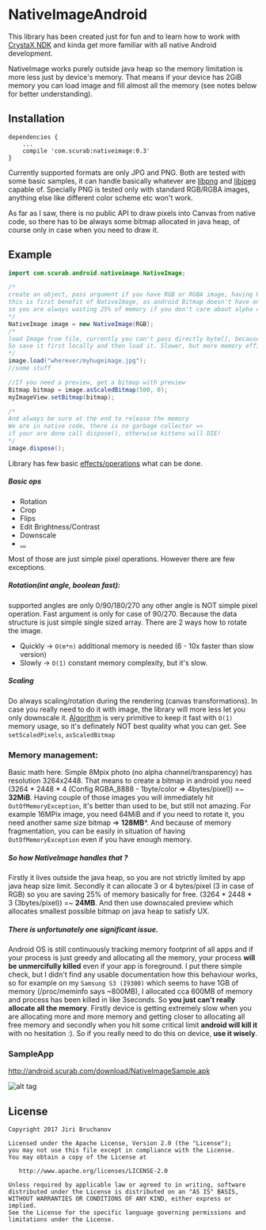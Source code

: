 # NativeImageAndroid

This library has been created just for fun and to learn how to work with [CrystaX NDK](https://www.crystax.net/)
and kinda get more familiar with all native Android development.

NativeImage works purely outside java heap so the memory limitation is more less just by device's memory.
That means if your device has 2GiB memory you can load image and fill almost all the memory (see notes below for better understanding).

## Installation
```
dependencies {
    ...
    compile 'com.scurab:nativeimage:0.3'
}

```

Currently supported formats are only JPG and PNG.
Both are tested with some basic samples, it can handle basically whatever are [libpng](http://www.libpng.org/pub/png/libpng.html) and [libjpeg](http://libjpeg.sourceforge.net/) capable of.
Specially PNG is tested only with standard RGB/RGBA images, anything else like different color scheme etc won't work.


As far as I saw, there is no public API to draw pixels into Canvas from native code, so there has to be always some bitmap allocated in
java heap, of course only in case when you need to draw it.

## Example
```java
import com.scurab.android.nativeimage.NativeImage;

/*
create an object, pass argument if you have RGB or RGBA image, having RGB saves 25% of memory!
this is first benefit of NativeImage, as android Bitmap doesn't have only RGB_888 (24bits/pixel)
so you are always wasting 25% of memory if you don't care about alpha channel
*/
NativeImage image = new NativeImage(RGB);
/*
load Image from file, currently you can't pass directly byte[], because it could allocate again new array with copied data.
So save it first locally and then load it. Slower, but more memory efficient
*/
image.load("wherever/myhugeimage.jpg");
//some stuff

//If you need a preview, get a bitmap with preview
Bitmap bitmap = image.asScaledBitmap(500, 0);
myImageView.setBitmap(bitmap);

/*
And always be sure at the end to release the memory
We are in native code, there is no garbage collector =>
if your are done call dispose(), otherwise kittens will DIE!
*/
image.dispose();
```

Library has few basic [effects/operations](https://github.com/jbruchanov/NativeImageAndroid/blob/master/nativeimage/src/main/java/com/scurab/android/nativeimage/NativeImage.java#L503-L568) what can be done.
##### Basic ops
- Rotation
- Crop
- Flips
- Edit Brightness/Contrast
- Downscale
- [...](https://github.com/jbruchanov/NativeImageAndroid/blob/master/nativeimage/src/main/java/com/scurab/android/nativeimage/NativeImage.java#L503-L568)

Most of those are just simple pixel operations.
However there are few exceptions.

##### Rotation(int angle, boolean fast):
supported angles are only 0/90/180/270 any other angle is NOT simple pixel operation.
Fast argument is only for case of 90/270. Because the data structure is just simple single sized array.
There are 2 ways how to rotate the image.
- Quickly -> `O(m*n)` additional memory is needed (6 - 10x faster than slow version)
- Slowly -> `O(1)` constant memory complexity, but it's slow.

##### Scaling
Do always scaling/rotation during the rendering (canvas transformations). 
In case you really need to do it with image, the library will more less let you only downscale it.
[Algorithm](https://github.com/jbruchanov/NativeImage/blob/master/src/Effect.cpp#L141-L156) is very primitive to keep it fast with `O(1)` memory usage, so it's definately NOT best quality what you can get.
See `setScaledPixels`, `asScaledBitmap`

### Memory management:
Basic math here. Simple 8Mpix photo (no alpha channel/transparency) has resolution 3264x2448.
That means to create a bitmap in android you need (3264 * 2448 * 4  (Config RGBA_8888 - 1byte/color => 4bytes/pixel)) =~ **32MiB**.
Having couple of those images you will immediately hit `OutOfMemoryException`, it's better than used to be, but still not amazing.
For example 16MPix image, you need 64MiB and if you need to rotate it, you need another same size bitmap => **128MB***.
And because of memory fragmentation, you can be easily in situation of having `OutOfMemoryException` even if you have enough memory.

##### So how NativeImage handles that ?
Firstly it lives outside the java heap, so you are not strictly limited by app java heap size limit.
Secondly it can allocate 3 or 4 bytes/pixel (3 in case of RGB) so you are saving 25% of memory basically for free.
(3264 * 2448 * 3  (3bytes/pixel)) =~ **24MB**.
And then use downscaled preview which allocates smallest possible bitmap on java heap to satisfy UX.

##### There is unfortunately one significant issue.
Android OS is still continuously tracking memory footprint of all apps and if your process is just greedy and allocating all the memory, 
your process **will be unmercifully killed** even if your app is foreground. I put there simple check,
but I didn't find any usable documentation how this behaviour works, so for example
on my `Samsung S3 (I9300)` which seems to have 1GB of memory (/proc/meminfo says ~800MB),
I allocated cca 600MB of memory and process has been killed in like 3seconds.
So **you just can't really allocate all the memory**. Firstly device is getting extremely slow when
you are allocating more and more memory and getting closer to allocating all free memory and secondly
when you hit some critical limit **android will kill it** with no hesitation :).
So if you really need to do this on device, **use it wisely**.

### SampleApp
http://android.scurab.com/download/NativeImageSample.apk

![alt tag](http://chart.apis.google.com/chart?cht=qr&chs=200x200&chl=http://android.scurab.com/download/NativeImageSample.apk&chld=H|0)

License
-------

    Copyright 2017 Jiri Bruchanov

    Licensed under the Apache License, Version 2.0 (the "License");
    you may not use this file except in compliance with the License.
    You may obtain a copy of the License at

       http://www.apache.org/licenses/LICENSE-2.0

    Unless required by applicable law or agreed to in writing, software
    distributed under the License is distributed on an "AS IS" BASIS,
    WITHOUT WARRANTIES OR CONDITIONS OF ANY KIND, either express or implied.
    See the License for the specific language governing permissions and
    limitations under the License.
